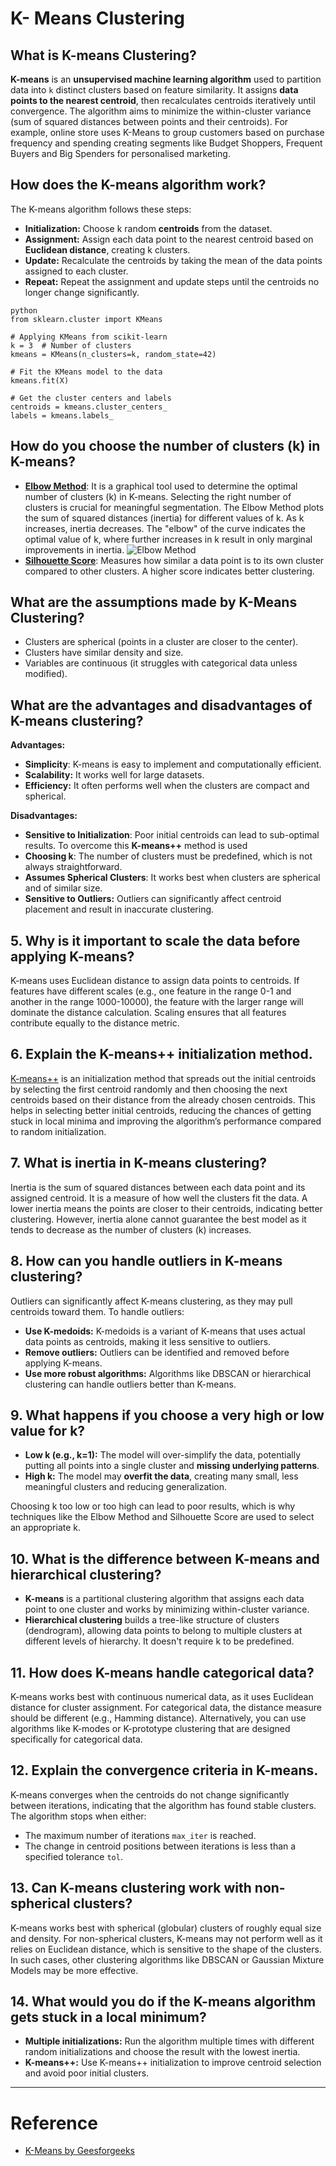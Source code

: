 # K- Means Clustering

## What is K-means Clustering?
**K-means** is an **unsupervised machine learning algorithm** used to partition data into `k` distinct clusters based on feature similarity. It assigns **data points to the nearest centroid**, then recalculates centroids iteratively until convergence. The algorithm aims to minimize the within-cluster variance (sum of squared distances between points and their centroids). For example, online store uses K-Means to group customers based on purchase frequency and spending creating segments like Budget Shoppers, Frequent Buyers and Big Spenders for personalised marketing.

## How does the K-means algorithm work?
The K-means algorithm follows these steps:
- **Initialization:** Choose k random **centroids** from the dataset.
- **Assignment:** Assign each data point to the nearest centroid based on **Euclidean distance**, creating k clusters.
- **Update:** Recalculate the centroids by taking the mean of the data points assigned to each cluster.
- **Repeat:** Repeat the assignment and update steps until the centroids no longer change significantly.

```
python
from sklearn.cluster import KMeans

# Applying KMeans from scikit-learn
k = 3  # Number of clusters
kmeans = KMeans(n_clusters=k, random_state=42)

# Fit the KMeans model to the data
kmeans.fit(X)

# Get the cluster centers and labels
centroids = kmeans.cluster_centers_
labels = kmeans.labels_
```

## How do you choose the number of clusters (k) in K-means?
- **[Elbow Method](https://www.geeksforgeeks.org/elbow-method-for-optimal-value-of-k-in-kmeans/)**: It is a graphical tool used to determine the optimal number of clusters (k) in K-means. Selecting the right number of clusters is crucial for meaningful segmentation. The Elbow Method plots the sum of squared distances (inertia) for different values of k. As k increases, inertia decreases. The "elbow" of the curve indicates the optimal value of k, where further increases in k result in only marginal improvements in inertia.
  ![Elbow Method](https://media.geeksforgeeks.org/wp-content/uploads/20241028173908396970/Elbow-Method.png)
- **[Silhouette Score](https://www.geeksforgeeks.org/silhouette-algorithm-to-determine-the-optimal-value-of-k/?ref=asr4)**: Measures how similar a data point is to its own cluster compared to other clusters.
  A higher score indicates better clustering.

## What are the assumptions made by K-Means Clustering?
- Clusters are spherical (points in a cluster are closer to the center).
- Clusters have similar density and size.
- Variables are continuous (it struggles with categorical data unless modified).

## What are the advantages and disadvantages of K-means clustering?

**Advantages:**
- **Simplicity**: K-means is easy to implement and computationally efficient.
- **Scalability:** It works well for large datasets.
- **Efficiency:** It often performs well when the clusters are compact and spherical.

**Disadvantages:**
- **Sensitive to Initialization**: Poor initial centroids can lead to sub-optimal results. To overcome this **K-means++** method is used
- **Choosing k**: The number of clusters must be predefined, which is not always straightforward.
- **Assumes Spherical Clusters**: It works best when clusters are spherical and of similar size.
- **Sensitive to Outliers:** Outliers can significantly affect centroid placement and result in inaccurate clustering.

## 5. Why is it important to scale the data before applying K-means?
K-means uses Euclidean distance to assign data points to centroids. If features have different scales (e.g., one feature in the range 0-1 and another in the range 1000-10000),
the feature with the larger range will dominate the distance calculation. Scaling ensures that all features contribute equally to the distance metric.

## 6. Explain the K-means++ initialization method.
[K-means++](https://www.geeksforgeeks.org/ml-k-means-algorithm/) is an initialization method that spreads out the initial centroids by selecting the first centroid randomly and 
then choosing the next centroids based on their distance from the already chosen centroids. This helps in selecting better initial centroids,
reducing the chances of getting stuck in local minima and improving the algorithm’s performance compared to random initialization.

## 7. What is inertia in K-means clustering?
Inertia is the sum of squared distances between each data point and its assigned centroid. It is a measure of how well the clusters fit the data.
A lower inertia means the points are closer to their centroids, indicating better clustering.
However, inertia alone cannot guarantee the best model as it tends to decrease as the number of clusters (k) increases.

## 8. How can you handle outliers in K-means clustering?
Outliers can significantly affect K-means clustering, as they may pull centroids toward them. To handle outliers:

- **Use K-medoids:** K-medoids is a variant of K-means that uses actual data points as centroids, making it less sensitive to outliers.
- **Remove outliers:** Outliers can be identified and removed before applying K-means.
- **Use more robust algorithms:** Algorithms like DBSCAN or hierarchical clustering can handle outliers better than K-means.

## 9. What happens if you choose a very high or low value for k?
- **Low k (e.g., k=1):** The model will over-simplify the data, potentially putting all points into a single cluster and **missing underlying patterns**.
- **High k:** The model may **overfit the data**, creating many small, less meaningful clusters and reducing generalization.

Choosing k too low or too high can lead to poor results, which is why techniques like the Elbow Method and Silhouette Score are used to select an appropriate k.

## 10. What is the difference between K-means and hierarchical clustering?
- **K-means** is a partitional clustering algorithm that assigns each data point to one cluster and works by minimizing within-cluster variance.
- **Hierarchical clustering** builds a tree-like structure of clusters (dendrogram), allowing data points to belong to multiple clusters at different levels of hierarchy. It doesn't require k to be predefined.

## 11. How does K-means handle categorical data?
K-means works best with continuous numerical data, as it uses Euclidean distance for cluster assignment. For categorical data, the distance measure should be different (e.g., Hamming distance).
Alternatively, you can use algorithms like K-modes or K-prototype clustering that are designed specifically for categorical data.

## 12. Explain the convergence criteria in K-means.
K-means converges when the centroids do not change significantly between iterations, indicating that the algorithm has found stable clusters. The algorithm stops when either:

- The maximum number of iterations `max_iter` is reached.
- The change in centroid positions between iterations is less than a specified tolerance `tol`.

## 13. Can K-means clustering work with non-spherical clusters?
K-means works best with spherical (globular) clusters of roughly equal size and density. For non-spherical clusters, K-means may not perform well as it relies on Euclidean distance,
which is sensitive to the shape of the clusters. In such cases, other clustering algorithms like DBSCAN or Gaussian Mixture Models may be more effective.

## 14. What would you do if the K-means algorithm gets stuck in a local minimum?
- **Multiple initializations:** Run the algorithm multiple times with different random initializations and choose the result with the lowest inertia.
- **K-means++:** Use K-means++ initialization to improve centroid selection and avoid poor initial clusters.

---
# Reference
- [K-Means by Geesforgeeks](https://www.geeksforgeeks.org/k-means-clustering-introduction/)

